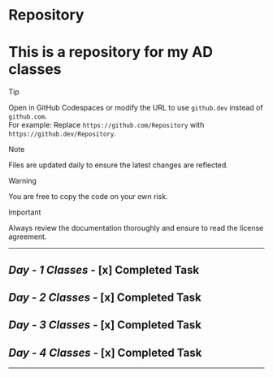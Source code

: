 # Repository
# This is a repository for my AD classes 

> [!TIP]
> Open in GitHub Codespaces or modify the URL to use `github.dev` instead of `github.com`.  
> For example: Replace `https://github.com/Repository` with `https://github.dev/Repository`.

> [!NOTE]
> Files are updated daily to ensure the latest changes are reflected.

> [!WARNING]
> You are free to copy the code on your own risk.

> [!IMPORTANT]
> Always review the documentation thoroughly and ensure to read the license agreement.

---

##  <i> Day - 1 Classes </i>  - [x] Completed Task
##  <i> Day - 2 Classes </i>  - [x] Completed Task
##  <i> Day - 3 Classes </i>  - [x] Completed Task
##  <i> Day - 4 Classes </i>  - [x] Completed Task

---